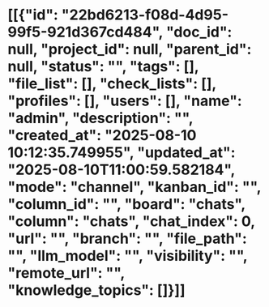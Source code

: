 # [[{"id": "22bd6213-f08d-4d95-99f5-921d367cd484", "doc_id": null, "project_id": null, "parent_id": null, "status": "", "tags": [], "file_list": [], "check_lists": [], "profiles": [], "users": [], "name": "admin", "description": "", "created_at": "2025-08-10 10:12:35.749955", "updated_at": "2025-08-10T11:00:59.582184", "mode": "channel", "kanban_id": "", "column_id": "", "board": "chats", "column": "chats", "chat_index": 0, "url": "", "branch": "", "file_path": "", "llm_model": "", "visibility": "", "remote_url": "", "knowledge_topics": []}]]